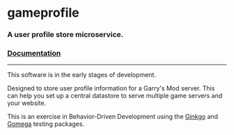 # gameprofile 
### A user profile store microservice.
### [Documentation](https://godoc.org/github.com/alanfran/gameprofile)

---

This software is in the early stages of development.

Designed to store user profile information for a Garry's Mod server. This can help you set up a central datastore to serve multiple game servers and your website.

This is an exercise in Behavior-Driven Development using the [Ginkgo](https://github.com/onsi/ginkgo) and [Gomega](https://github.com/onsi/gomega) testing packages.